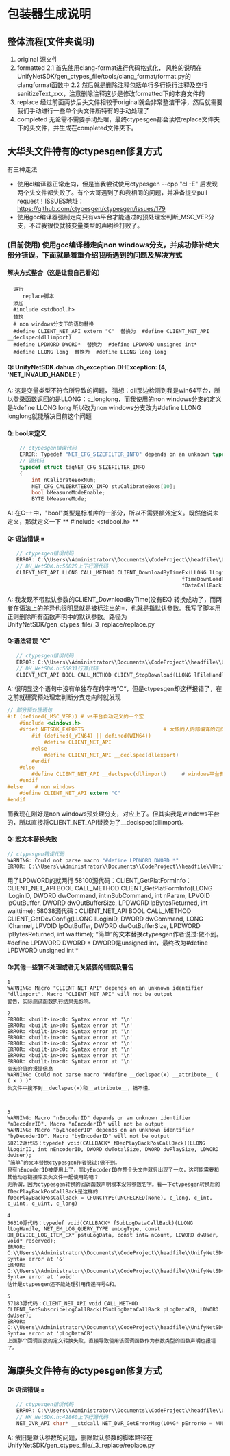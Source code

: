 # 包装器生成说明

## 整体流程(文件夹说明)

1. original
源文件
2. formatted
   2.1 首先使用clang-format进行代码格式化， 风格的说明在UnifyNetSDK/gen_ctypes_file/tools/clang_format/format.py的clangformat函数中
   2.2 然后就是删除注释包括单行多行换行注释及空行sanitizeText_xxx，注意删除注释这步是修改formatted下的本身文件的
3. replace
   经过前面两步后头文件相较于original就会非常整洁干净，然后就需要我们手动进行一些单个头文件所特有的手动处理了
4. completed
   无论需不需要手动处理，最终ctypesgen都会读取replace文件夹下的头文件，并生成在completed文件夹下。

## 大华头文件特有的ctypesgen修复方式

有三种走法

- 使用cl编译器正常走向，但是当我尝试使用ctypesgen --cpp "cl -E" 后发现两个头文件都失败了。有个大哥遇到了和我相同的问题，并准备提交pull request！ISSUES地址：https://github.com/ctypesgen/ctypesgen/issues/179
- 使用gcc编译器强制走向只有vs平台才能通过的预处理宏判断_MSC_VER分支，不过我很快就被变量类型的声明给打败了。

### **(目前使用)** 使用gcc编译器走向non windows分支，并成功修补绝大部分错误。下面就是着重介绍我所遇到的问题及解决方式

#### 解决方式整合（这是让我自己看的）

      运行
         replace脚本
      添加
      #include <stdbool.h>
      替换
      # non windows分支下的语句替换
      #define CLIENT_NET_API extern "C"  替换为  #define CLIENT_NET_API __declspec(dllimport)  
      #define LPDWORD DWORD*  替换为  #define LPDWORD unsigned int*
      #define LLONG long  替换为  #define LLONG long long



#### Q: UnifyNetSDK.dahua.dh_exception.DHException: (4, 'NET_INVALID_HANDLE')
A: 这是变量类型不符合所导致的问题，
猜想：dll那边检测到我是win64平台，所以登录函数返回的是LLONG：c_longlong，而我使用的non windows分支的定义是#define LLONG long
所以改为non windows分支改为#define LLONG longlong就能解决目前这个问题


#### Q: bool未定义

```C
    // ctypesgen错误代码
    ERROR: Typedef "NET_CFG_SIZEFILTER_INFO" depends on an unknown typedef "bool". Typedef "NET_CFG_SIZEFILTER_INFO" will not be output
    // 源代码
    typedef struct tagNET_CFG_SIZEFILTER_INFO
    {
        int nCalibrateBoxNum;                           
        NET_CFG_CALIBRATEBOX_INFO stuCalibrateBoxs[10]; 
        bool bMeasureModeEnable;                        
        BYTE bMeasureMode;   
```

A: 在C++中，"bool"类型是标准库的一部分，所以不需要额外定义。既然他说未定义，那就定义一下 ** #include <stdbool.h> **

#### Q: 语法错误 =

```C
   // ctypesgen错误代码
   ERROR: C:\\Users\\Administrator\\Documents\\CodeProject\\headfile\\UnifyNetSDK\\gen_ctypes_file\\_3_replace\\DH_NetSDK.h:56828: Syntax error at '='
   // DH_NetSDK.h:56828上下行源代码
   CLIENT_NET_API LLONG CALL_METHOD CLIENT_DownloadByTimeEx(LLONG lLoginID, int nChannelId, int nRecordFileType, LPNET_TIME tmStart, LPNET_TIME tmEnd, char* sSavedFileName,
                                                         fTimeDownLoadPosCallBack cbTimeDownLoadPos, LDWORD dwUserData,
                                                         fDataCallBack fDownLoadDataCallBack, LDWORD dwDataUser, void* pReserved = NULL);
```

A: 我发现不带默认参数的CLIENT_DownloadByTime(没有EX)
转换成功了，而两者在语法上的差异也很明显就是被标注出的=，也就是指默认参数。我写了脚本用正则删除所有函数声明中的默认参数。路径为UnifyNetSDK/gen_ctypes_file/_3_replace/replace.py

#### Q:语法错误 ”C“

```C
   // ctypesgen错误代码
   ERROR: C:\\Users\\Administrator\\Documents\\CodeProject\\headfile\\UnifyNetSDK\\gen_ctypes_file\\_3_replace\\DH_NetSDK.h:56831: Syntax error at 'C'
   // DH_NetSDK.h:56831行源代码
   CLIENT_NET_API BOOL CALL_METHOD CLIENT_StopDownload(LLONG lFileHandle);
```

A: 很明显这个语句中没有单独存在的字符”C“，但是ctypesgen却这样报错了，在之前就研究预处理宏判断分支走向时就发现

```C
// 部分预处理语句
#if (defined(_MSC_VER)) # vs平台自动定义的一个宏
    #include <windows.h>
    #ifdef NETSDK_EXPORTS                          # 大华的人内部编译的走向
        #if (defined(_WIN64) || defined(WIN64))
            #define CLIENT_NET_API
        #else
            #define CLIENT_NET_API __declspec(dllexport)
        #endif
    #else
        #define CLIENT_NET_API __declspec(dllimport)     # windows平台真正应该用的导入方式
    #endif
#else    # non windows
    #define CLIENT_NET_API extern "C"
#endif    
```   

而我现在刚好是non windows预处理分支，对应上了。但其实我是windows平台的，所以直接将CLIENT_NET_API替换为了__declspec(dllimport)。

#### Q: 宏文本替换失败

```C
// ctypesgen错误代码
WARNING: Could not parse macro "#define LPDWORD DWORD *"
ERROR: C:\\Users\\Administrator\\Documents\\CodeProject\\headfile\\UnifyNetSDK\\gen_ctypes_file\\_3_replace\\DH_NetSDK.h:44: Syntax error at '\n'
```

用了LPDWORD的就两行
58100源代码：CLIENT_GetPlatFormInfo：CLIENT_NET_API BOOL CALL_METHOD CLIENT_GetPlatFormInfo(LLONG lLoginID, DWORD dwCommand, int nSubCommand, int nParam, LPVOID lpOutBuffer, DWORD dwOutBufferSize,
LPDWORD lpBytesReturned, int waittime);
58038源代码：CLIENT_NET_API BOOL CALL_METHOD CLIENT_GetDevConfig(LLONG lLoginID, DWORD dwCommand, LONG lChannel, LPVOID lpOutBuffer, DWORD dwOutBufferSize, LPDWORD lpBytesReturned, int waittime);
“简单”的文本替换ctypesgen作者说过:做不到。
#define LPDWORD DWORD *
DWORD是unsigned int，最终改为#define LPDWORD unsigned int *

#### Q:其他一些暂不处理或者无关紧要的错误及警告

```
1
WARNING: Macro "CLIENT_NET_API" depends on an unknown identifier "dllimport". Macro "CLIENT_NET_API" will not be output
警告，实际测试函数执行结果无影响。

2
ERROR: <built-in>:0: Syntax error at '\n'
ERROR: <built-in>:0: Syntax error at '\n'
ERROR: <built-in>:0: Syntax error at '\n'
ERROR: <built-in>:0: Syntax error at '\n'
ERROR: <built-in>:0: Syntax error at '\n'
ERROR: <built-in>:0: Syntax error at '\n'
ERROR: <built-in>:0: Syntax error at '\n'
ERROR: <built-in>:0: Syntax error at '\n'
毫无价值的报错信息
WARNING: Could not parse macro "#define __declspec(x) __attribute__ ( ( x ) )"
头文件中搜不到__declspec(x)和__attribute__，搞不懂。



3
WARNING: Macro "nEncoderID" depends on an unknown identifier "nDecoderID". Macro "nEncoderID" will not be output
WARNING: Macro "byEncoderID" depends on an unknown identifier "byDecoderID". Macro "byEncoderID" will not be output
58212源代码：typedef void(CALLBACK* fDecPlayBackPosCallBack)(LLONG lLoginID, int nEncoderID, DWORD dwTotalSize, DWORD dwPlaySize, LDWORD dwUser);
“简单”的文本替换ctypesgen作者说过:做不到。
只有nEncoderID被使用上了，而byEncoderID在整个头文件就只出现了一次，这可能需要和其他动态链接库及头文件一起使用的吧？
无所谓，因为ctypesgen转换的回调函数声明根本没带参数名字。看一下ctypesgen转换后的fDecPlayBackPosCallBack是这样的
fDecPlayBackPosCallBack = CFUNCTYPE(UNCHECKED(None), c_long, c_int, c_uint, c_uint, c_long)

4
56310源代码：typedef void(CALLBACK* fSubLogDataCallBack)(LLONG lLogHandle, NET_EM_LOG_QUERY_TYPE emLogType, const DH_DEVICE_LOG_ITEM_EX* pstuLogData, const int& nCount, LDWORD dwUser, void* reserved);
ERROR: C:\\Users\\Administrator\\Documents\\CodeProject\\headfile\\UnifyNetSDK\\gen_ctypes_file\\_3_replace\\DH_NetSDK.h:56310: Syntax error at '&'
ERROR: C:\\Users\\Administrator\\Documents\\CodeProject\\headfile\\UnifyNetSDK\\gen_ctypes_file\\_3_replace\\DH_NetSDK.h:56310: Syntax error at 'void'
估计是ctypesgen还不能处理引用传递符号&和。

5
57183源代码：CLIENT_NET_API void CALL_METHOD CLIENT_SetSubscribeLogCallBack(fSubLogDataCallBack pLogDataCB, LDWORD dwUser);
ERROR: C:\\Users\\Administrator\\Documents\\CodeProject\\headfile\\UnifyNetSDK\\gen_ctypes_file\\_3_replace\\DH_NetSDK.h:57183: Syntax error at 'pLogDataCB'
上面那个回调函数的定义转换失败，直接导致使用该回调函数作为参数类型的函数声明也报错了。
```


## 海康头文件特有的ctypesgen修复方式


#### Q: 语法错误 =

```C
   // ctypesgen错误代码
   ERROR: C:\\Users\\Administrator\\Documents\\CodeProject\\headfile\\UnifyNetSDK\\gen_ctypes_file\\_3_replace\\HK_NetSDK.h:42860: Syntax error at '='
   // HK_NetSDK.h:42860上下行源代码
   NET_DVR_API char* __stdcall NET_DVR_GetErrorMsg(LONG* pErrorNo = NULL);
```

A: 依旧是默认参数的问题，删除默认参数的脚本路径在UnifyNetSDK/gen_ctypes_file/_3_replace/replace.py